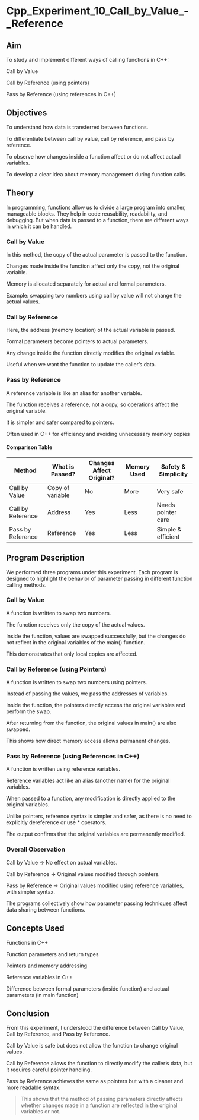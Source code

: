 # Cpp_Experiment_10_Call_by_Value_-_Reference

## Aim

To study and implement different ways of calling functions in C++:

Call by Value

Call by Reference (using pointers)

Pass by Reference (using references in C++)

## Objectives

To understand how data is transferred between functions.

To differentiate between call by value, call by reference, and pass by reference.

To observe how changes inside a function affect or do not affect actual variables.

To develop a clear idea about memory management during function calls.

## Theory

In programming, functions allow us to divide a large program into smaller, manageable blocks. They help in code reusability, readability, and debugging. But when data is passed to a function, there are different ways in which it can be handled.

### Call by Value

In this method, the copy of the actual parameter is passed to the function.

Changes made inside the function affect only the copy, not the original variable.

Memory is allocated separately for actual and formal parameters.

Example: swapping two numbers using call by value will not change the actual values.

### Call by Reference 

Here, the address (memory location) of the actual variable is passed.

Formal parameters become pointers to actual parameters.

Any change inside the function directly modifies the original variable.

Useful when we want the function to update the caller’s data.

### Pass by Reference 

A reference variable is like an alias for another variable.

The function receives a reference, not a copy, so operations affect the original variable.

It is simpler and safer compared to pointers.

Often used in C++ for efficiency and avoiding unnecessary memory copies

#### Comparison Table

| Method              | What is Passed?      | Changes Affect Original? | Memory Used | Safety & Simplicity |
|---------------------|----------------------|---------------------------|-------------|----------------------|
| Call by Value       | Copy of variable     |     No                     | More        | Very safe            |
| Call by Reference   | Address              |     Yes                    | Less        | Needs pointer care   |
| Pass by Reference   | Reference            |     Yes                    | Less        | Simple & efficient   |

## Program Description

We performed three programs under this experiment. Each program is designed to highlight the behavior of parameter passing in different function calling methods.

### Call by Value

A function is written to swap two numbers.

The function receives only the copy of the actual values.

Inside the function, values are swapped successfully, but the changes do not reflect in the original variables of the main() function.

This demonstrates that only local copies are affected.

### Call by Reference (using Pointers)

A function is written to swap two numbers using pointers.

Instead of passing the values, we pass the addresses of variables.

Inside the function, the pointers directly access the original variables and perform the swap.

After returning from the function, the original values in main() are also swapped.

This shows how direct memory access allows permanent changes.

### Pass by Reference (using References in C++)

A function is written using reference variables.

Reference variables act like an alias (another name) for the original variables.

When passed to a function, any modification is directly applied to the original variables.

Unlike pointers, reference syntax is simpler and safer, as there is no need to explicitly dereference or use * operators.

The output confirms that the original variables are permanently modified.

### Overall Observation

Call by Value → No effect on actual variables.

Call by Reference → Original values modified through pointers.

Pass by Reference → Original values modified using reference variables, with simpler syntax.

The programs collectively show how parameter passing techniques affect data sharing between functions.

## Concepts Used

Functions in C++

Function parameters and return types

Pointers and memory addressing

Reference variables in C++

Difference between formal parameters (inside function) and actual parameters (in main function)

## Conclusion

From this experiment, I understood the difference between Call by Value, Call by Reference, and Pass by Reference.

Call by Value is safe but does not allow the function to change original values.

Call by Reference allows the function to directly modify the caller’s data, but it requires careful pointer handling.

Pass by Reference  achieves the same as pointers but with a cleaner and more readable syntax.

> This shows that the method of passing parameters directly affects whether changes made in a function are reflected in the original variables or not.
